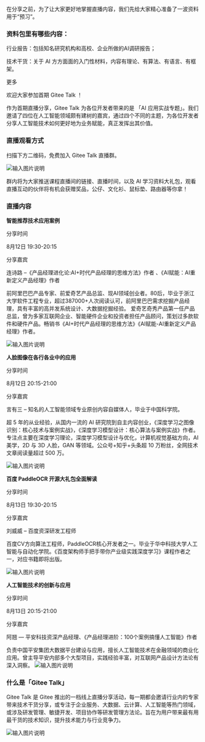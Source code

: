 在分享之前，为了让大家更好地掌握直播内容，我们先给大家精心准备了一波资料用于“预习”。

### 资料包里有哪些内容：

行业报告：包括知名研究机构和高校、企业所做的AI调研报告；

技术干货：关于 AI 方方面面的入门性材料，内容有理论、有算法、有语言、有框架。

更多

欢迎大家参加首期 Gitee Talk ！

作为首期直播分享，Gitee Talk 为各位开发者带来的是 「AI 应用实战专题」。我们邀请了四位在人工智能领域颇有建树的嘉宾，通过四个不同的主题，为各位开发者分享人工智能技术如何更好地为业务赋能，真正发挥出其价值。

### 直播观看方式

扫描下方二维码，免费加入 Gitee Talk 直播群。

![输入图片说明](https://images.gitee.com/uploads/images/2020/0806/083319_40eda41c_6544037.png "直播企业vx群.png")

群内将为大家推送课程直播间的链接、直播时间，以及 AI 学习资料大礼包，观看直播互动的伙伴将有机会获赠奖品，公仔、文化衫、鼠标垫、路由器等你拿！


###  直播内容

 **智能推荐技术应用案例** 

分享时间

8月12日 19:30-20:15

分享嘉宾

连诗路  –《产品经理进化论:AI+时代产品经理的思维方法》作者 、《AI赋能：AI重新定义产品经理》作者

前阿里巴巴产品专家、前爱奇艺产品总监、现AI领域创业者。80后，毕业于浙江大学软件工程专业，超过387000+人次阅读认可，前阿里巴巴需求挖掘产品经理，具有丰富的高并发系统设计、大数据挖掘经验。 爱奇艺奇秀产品第一任产品总监，曾为多家互联网企业、智能硬件企业和投资者担任产品顾问，策划过多款软件和硬件产品。畅销书《AI+时代产品经理的思维方法》《AI赋能-AI重新定义产品经理》作者。

![输入图片说明](https://images.gitee.com/uploads/images/2020/0806/083602_98b7d506_6544037.png "1.png")

 **人脸图像在各行各业中的应用** 

分享时间

8月12日 20:15-21:00

分享嘉宾

言有三  – 知名的人工智能领域专业原创内容自媒体人，毕业于中国科学院。

超 5 年的从业经验，从国内一流的 AI 研究院到自主内容创业，《深度学习之图像识别：核心技术与案例实战》，《深度学习模型设计：核心算法与案例实战》作者。专注点主要在深度学习理论，深度学习模型设计与优化，计算机视觉基础方向，AI 美学，2D 与 3D 人脸，GAN 等领域。公众号+知乎+头条超 10 万粉丝，全网技术文章阅读量超过 500 万。

![输入图片说明](https://images.gitee.com/uploads/images/2020/0806/083615_88d9ccc7_6544037.png "2-1.png")

 **百度 PaddleOCR 开源大礼包全面解读** 

分享时间

8月13日 19:30-20:15

分享嘉宾

刘威威 – 百度资深研发工程师

百度CV方向算法工程师，PaddleOCR核心开发者之一。毕业于华中科技大学人工智能与自动化学院。《百度架构师手把手带你产业级实践深度学习》课程作者之一，对应书籍即将出版。

![输入图片说明](https://images.gitee.com/uploads/images/2020/0806/083639_e073f84d_6544037.png "5.png")

 **人工智能技术的创新与应用** 

分享时间

8月13日 20:15-21:00

分享嘉宾

阿翘 — 平安科技资深产品经理、《产品经理进阶：100个案例搞懂人工智能》作者

负责中国平安集团大数据平台建设与应用，擅长人工智能技术在金融领域的商业化应用。曾主导平安内部多个大型项目，实践经验丰富，对互联网产品设计方法论有深入洞察。
![输入图片说明](https://images.gitee.com/uploads/images/2020/0806/083707_09fcaffc_6544037.png "6.png")

### 什么是「Gitee Talk」

Gitee Talk 是 Gitee 推出的一档线上直播分享活动，每一期都会邀请行业内的专家带来技术干货分享，或专注于企业服务、大数据、云计算、人工智能等热门领域，或涉及研发管理、敏捷开发、项目协作等研发管理方法论。旨在为用户带来最有用最干货的技术知识，提升技术能力与行业竞争力。

![输入图片说明](https://images.gitee.com/uploads/images/2020/0806/083729_d492a29a_6544037.jpeg "画板备份-2.jpg")
